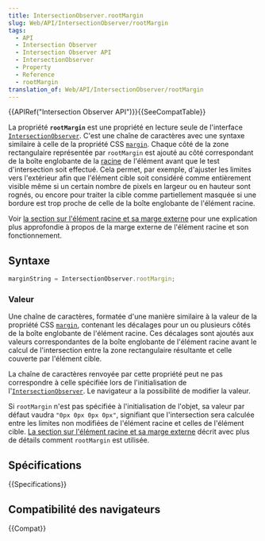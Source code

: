 ```yaml
---
title: IntersectionObserver.rootMargin
slug: Web/API/IntersectionObserver/rootMargin
tags:
  - API
  - Intersection Observer
  - Intersection Observer API
  - IntersectionObserver
  - Property
  - Reference
  - rootMargin
translation_of: Web/API/IntersectionObserver/rootMargin
---
```


{{APIRef("Intersection Observer API")}}{{SeeCompatTable}}

La propriété **`rootMargin`** est une propriété en lecture seule de l'interface [`IntersectionObserver`](/fr/docs/Web/API/IntersectionObserver). C'est une chaîne de caractères avec une syntaxe similaire à celle de la propriété CSS [`margin`](/fr/docs/Web/CSS/margin). Chaque côté de la zone rectangulaire représentée par `rootMargin` est ajouté au côté correspondant de la boîte englobante de la [racine](/fr/docs/Web/API/IntersectionObserver/root) de l'élément avant que le test d'intersection soit effectué. Cela permet, par exemple, d'ajuster les limites vers l'extérieur afin que l'élément cible soit considéré comme entièrement visible même si un certain nombre de pixels en largeur ou en hauteur sont rognés, ou encore pour traiter la cible comme partiellement masquée si une bordure est trop proche de celle de la boîte englobante de l'élément racine.

Voir [la section sur l'élément racine et sa marge externe](/fr/docs/Web/API/Intersection_Observer_API) pour une explication plus approfondie à propos de la marge externe de l'élément racine et son fonctionnement.

## Syntaxe

```js
marginString = IntersectionObserver.rootMargin;
```

### Valeur

Une chaîne de caractères, formatée d'une manière similaire à la valeur de la propriété CSS [`margin`](/fr/docs/Web/CSS/margin), contenant les décalages pour un ou plusieurs côtés de la boîte englobante de l'élément racine. Ces décalages sont ajoutés aux valeurs correspondantes de la boîte englobante de l'élément racine avant le calcul de l'intersection entre la zone rectangulaire résultante et celle couverte par l'élément cible.

La chaîne de caractères renvoyée par cette propriété peut ne pas correspondre à celle spécifiée lors de l'initialisation de l'[`IntersectionObserver`](/fr/docs/Web/API/IntersectionObserver). Le navigateur a la possibilité de modifier la valeur.

Si `rootMargin` n'est pas spécifiée à l'initialisation de l'objet, sa valeur par défaut vaudra `"0px 0px 0px 0px"`, signifiant que l'intersection sera calculée entre les limites non modifiées de l'élément racine et celles de l'élément cible. [La section sur l'élément racine et sa marge externe](/fr/docs/Web/API/Intersection_Observer_API) décrit avec plus de détails comment `rootMargin` est utilisée.

## Spécifications

{{Specifications}}

## Compatibilité des navigateurs

{{Compat}}
